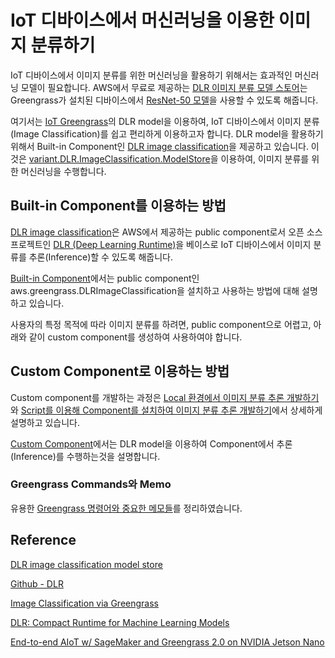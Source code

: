 # IoT 디바이스에서 머신러닝을 이용한 이미지 분류하기

IoT 디바이스에서 이미지 분류를 위한 머신러닝을 활용하기 위해서는 효과적인 머신러닝 모델이 필요합니다. AWS에서 무료로 제공하는 [DLR 이미지 분류 모델 스토어](https://docs.aws.amazon.com/ko_kr/greengrass/v2/developerguide/dlr-image-classification-model-store-component.html)는 Greengrass가 설치된 디바이스에서 [ResNet-50 모델](https://viso.ai/deep-learning/resnet-residual-neural-network/)을 사용할 수 있도록 해줍니다. 

여기서는 [IoT Greengrass](https://github.com/kyopark2014/iot-greengrass)의 DLR model을 이용하여, IoT 디바이스에서 이미지 분류(Image Classification)를 쉽고 편리하게 이용하고자 합니다. DLR model을 활용하기 위해서 Built-in Component인 [DLR image classification](https://docs.aws.amazon.com/greengrass/v2/developerguide/dlr-image-classification-component.html)을 제공하고 있습니다. 이것은 [variant.DLR.ImageClassification.ModelStore](https://docs.aws.amazon.com/greengrass/v2/developerguide/dlr-image-classification-model-store-component.html)을 이용하여, 이미지 분류를 위한 머신러닝을 수행합니다.


## Built-in Component를 이용하는 방법

[DLR image classification](https://docs.aws.amazon.com/greengrass/v2/developerguide/dlr-image-classification-component.html)은 AWS에서 제공하는 public component로서 오픈 소스 프로젝트인 [DLR (Deep Learning Runtime)](https://github.com/neo-ai/neo-ai-dlr)을 베이스로 IoT 디바이스에서 이미지 분류를 추론(Inference)할 수 있도록 해줍니다. 

[Built-in Component](https://github.com/kyopark2014/image-classification-via-iot-greengrass/blob/main/built-in-component.md)에서는 public component인 aws.greengrass.DLRImageClassification을 설치하고 사용하는 방법에 대해 설명하고 있습니다. 

사용자의 특정 목적에 따라 이미지 분류를 하려면, public component으로 어렵고, 아래와 같이 custom component를 생성하여 사용하여야 합니다. 


## Custom Component로 이용하는 방법

Custom component를 개발하는 과정은 [Local 환경에서 이미지 분류 추론 개발하기](https://github.com/kyopark2014/image-classification-via-iot-greengrass/tree/main/dev/local)와 [Script를 이용해 Component를 설치하여 이미지 분류 추론 개발하기](https://github.com/kyopark2014/image-classification-via-iot-greengrass/tree/main/dev/script)에서 상세하게 설명하고 있습니다. 

[Custom Component](https://github.com/kyopark2014/image-classification-via-iot-greengrass/blob/main/custom-component.md)에서는 DLR model을 이용하여 Component에서 추론(Inference)를 수행하는것을 설명합니다. 



### Greengrass Commands와 Memo

유용한 [Greengrass 명령어와 중요한 메모들](https://github.com/kyopark2014/iot-greengrass/blob/main/greengrass-commands.md)를 정리하였습니다.


## Reference

[DLR image classification model store](https://docs.aws.amazon.com/greengrass/v2/developerguide/dlr-image-classification-model-store-component.html)

[Github - DLR](https://github.com/neo-ai/neo-ai-dlr)

[Image Classification via Greengrass](https://catalog.us-east-1.prod.workshops.aws/workshops/5ecc2416-f956-4273-b729-d0d30556013f/en-US/chapter7-ml/10-step1)


[DLR: Compact Runtime for Machine Learning Models](https://neo-ai-dlr.readthedocs.io/en/latest/index.html)

[End-to-end AIoT w/ SageMaker and Greengrass 2.0 on NVIDIA Jetson Nano](https://github.com/daekeun-ml/aiot-e2e-sagemaker-greengrass-v2-nvidia-jetson)

